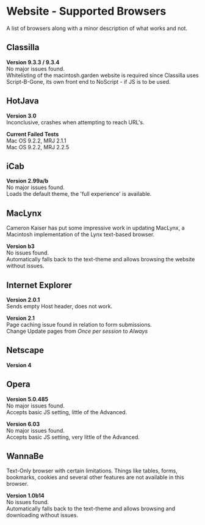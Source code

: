 # Website - Supported Browsers
A list of browsers along with a minor description of what works and not.

## Classilla
**Version 9.3.3 / 9.3.4**  
No major issues found.  
Whitelisting of the macintosh.garden website is required since Classilla uses Script-B-Gone, its own front end to NoScript - if JS is to be used.

## HotJava
**Version 3.0**  
Inconclusive, crashes when attempting to reach URL's.

**Current Failed Tests**  
Mac OS 9.2.2, MRJ 2.1.1  
Mac OS 9.2.2, MRJ 2.2.5

## iCab
**Version 2.99a/b**  
No major issues found.  
Loads the default theme, the 'full experience' is available.

## MacLynx
Cameron Kaiser has put some impressive work in updating MacLynx, a Macintosh implementation of the Lynx text-based browser.

**Version b3**  
No issues found.  
Automatically falls back to the text-theme and allows browsing the website without issues.

## Internet Explorer
**Version 2.0.1**  
Sends empty Host header, does not work.

**Version 2.1**  
Page caching issue found in relation to form submissions.  
Change Update pages from *Once per session* to *Always*

## Netscape
**Version 4**

## Opera
**Version 5.0.485**  
No major issues found.  
Accepts basic JS setting, little of the Advanced.

**Version 6.03**  
No major issues found.  
Accepts basic JS setting, very little of the Advanced.

## WannaBe
Text-Only browser with certain limitations. Things like tables, forms, bookmarks, cookies and several other features are not available in this browser.

**Version 1.0b14**  
No issues found.  
Automatically falls back to the text-theme and allows browsing and downloading without issues.
